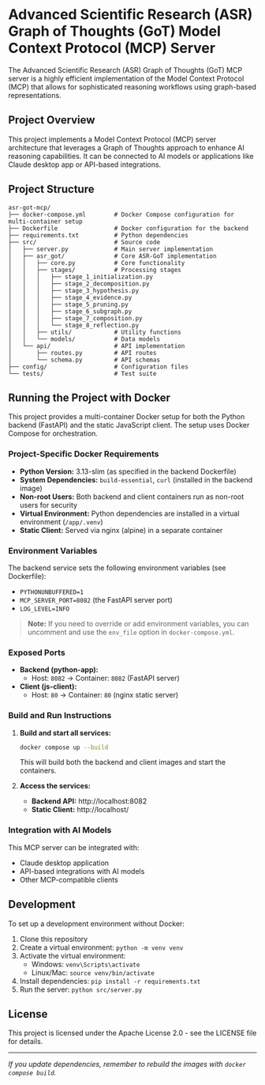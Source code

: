 # Advanced Scientific Research (ASR) Graph of Thoughts (GoT) Model Context Protocol (MCP) Server

The Advanced Scientific Research (ASR) Graph of Thoughts (GoT) MCP server is a highly efficient implementation of the Model Context Protocol (MCP) that allows for sophisticated reasoning workflows using graph-based representations.

## Project Overview

This project implements a Model Context Protocol (MCP) server architecture that leverages a Graph of Thoughts approach to enhance AI reasoning capabilities. It can be connected to AI models or applications like Claude desktop app or API-based integrations.

## Project Structure

```
asr-got-mcp/
├── docker-compose.yml        # Docker Compose configuration for multi-container setup
├── Dockerfile                # Docker configuration for the backend
├── requirements.txt          # Python dependencies
├── src/                      # Source code
│   ├── server.py             # Main server implementation
│   ├── asr_got/              # Core ASR-GoT implementation
│   │   ├── core.py           # Core functionality
│   │   ├── stages/           # Processing stages
│   │   │   ├── stage_1_initialization.py
│   │   │   ├── stage_2_decomposition.py
│   │   │   ├── stage_3_hypothesis.py
│   │   │   ├── stage_4_evidence.py
│   │   │   ├── stage_5_pruning.py
│   │   │   ├── stage_6_subgraph.py
│   │   │   ├── stage_7_composition.py
│   │   │   └── stage_8_reflection.py
│   │   ├── utils/            # Utility functions
│   │   └── models/           # Data models
│   └── api/                  # API implementation
│       ├── routes.py         # API routes
│       └── schema.py         # API schemas
├── config/                   # Configuration files
└── tests/                    # Test suite
```

## Running the Project with Docker

This project provides a multi-container Docker setup for both the Python backend (FastAPI) and the static JavaScript client. The setup uses Docker Compose for orchestration.

### Project-Specific Docker Requirements
- **Python Version:** 3.13-slim (as specified in the backend Dockerfile)
- **System Dependencies:** `build-essential`, `curl` (installed in the backend image)
- **Non-root Users:** Both backend and client containers run as non-root users for security
- **Virtual Environment:** Python dependencies are installed in a virtual environment (`/app/.venv`)
- **Static Client:** Served via nginx (alpine) in a separate container

### Environment Variables
The backend service sets the following environment variables (see Dockerfile):
- `PYTHONUNBUFFERED=1`
- `MCP_SERVER_PORT=8082` (the FastAPI server port)
- `LOG_LEVEL=INFO`

> **Note:** If you need to override or add environment variables, you can uncomment and use the `env_file` option in `docker-compose.yml`.

### Exposed Ports
- **Backend (python-app):**
  - Host: `8082` → Container: `8082` (FastAPI server)
- **Client (js-client):**
  - Host: `80` → Container: `80` (nginx static server)

### Build and Run Instructions
1. **Build and start all services:**
   ```sh
   docker compose up --build
   ```
   This will build both the backend and client images and start the containers.

2. **Access the services:**
   - **Backend API:** http://localhost:8082
   - **Static Client:** http://localhost/

### Integration with AI Models

This MCP server can be integrated with:
- Claude desktop application
- API-based integrations with AI models
- Other MCP-compatible clients

## Development

To set up a development environment without Docker:

1. Clone this repository
2. Create a virtual environment: `python -m venv venv`
3. Activate the virtual environment:
   - Windows: `venv\Scripts\activate`
   - Linux/Mac: `source venv/bin/activate`
4. Install dependencies: `pip install -r requirements.txt`
5. Run the server: `python src/server.py`

## License

This project is licensed under the Apache License 2.0 - see the LICENSE file for details.

---

_If you update dependencies, remember to rebuild the images with `docker compose build`._
